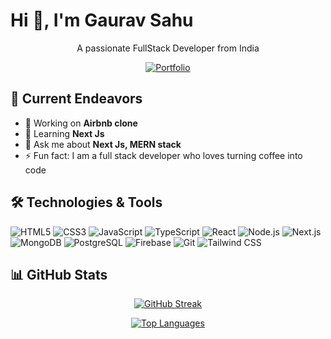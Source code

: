# Hi 👋, I'm Gaurav Sahu

<div align="center">
  <p>A passionate FullStack Developer from India</p>
  
  [![Portfolio](https://img.shields.io/badge/Portfolio-gauravsahu.vercel.app-blue?style=flat&logo=google-chrome)](https://gauravsahu.vercel.app/)
</div>

## 🚀 Current Endeavors

- 🔭 Working on **Airbnb clone**
- 🌱 Learning **Next Js**
- 💬 Ask me about **Next Js, MERN stack**
- ⚡ Fun fact: I am a full stack developer who loves turning coffee into code

## 🛠️ Technologies & Tools

![HTML5](https://img.shields.io/badge/-HTML5-E34F26?style=flat-square&logo=html5&logoColor=white)
![CSS3](https://img.shields.io/badge/-CSS3-1572B6?style=flat-square&logo=css3)
![JavaScript](https://img.shields.io/badge/-JavaScript-F7DF1E?style=flat-square&logo=javascript&logoColor=black)
![TypeScript](https://img.shields.io/badge/-TypeScript-3178C6?style=flat-square&logo=typescript&logoColor=white)
![React](https://img.shields.io/badge/-React-61DAFB?style=flat-square&logo=react&logoColor=black)
![Node.js](https://img.shields.io/badge/-Node.js-339933?style=flat-square&logo=node.js&logoColor=white)
![Next.js](https://img.shields.io/badge/-Next.js-000000?style=flat-square&logo=next.js)
![MongoDB](https://img.shields.io/badge/-MongoDB-47A248?style=flat-square&logo=mongodb&logoColor=white)
![PostgreSQL](https://img.shields.io/badge/-PostgreSQL-336791?style=flat-square&logo=postgresql)
![Firebase](https://img.shields.io/badge/-Firebase-FFCA28?style=flat-square&logo=firebase&logoColor=black)
![Git](https://img.shields.io/badge/-Git-F05032?style=flat-square&logo=git&logoColor=white)
![Tailwind CSS](https://img.shields.io/badge/-Tailwind%20CSS-38B2AC?style=flat-square&logo=tailwind-css&logoColor=white)

## 📊 GitHub Stats

<div align="center">
  
[![GitHub Streak](https://github-readme-streak-stats.herokuapp.com/?user=TheGauravsahu&theme=tokyonight)](https://github.com/TheGauravsahu)
  
[![Top Languages](https://github-readme-stats.vercel.app/api/top-langs/?username=TheGauravsahu&layout=compact&theme=tokyonight)](https://github.com/TheGauravsahu)

</div>
